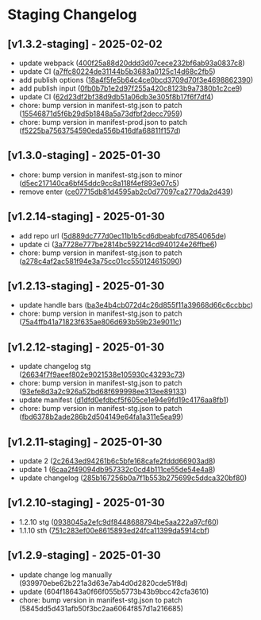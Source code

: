 # Staging Changelog
## [v1.3.2-staging] - 2025-02-02
- update webpack ([400f25a88d20ddd3d07cece232bf6ab93a0837c8](https://github.com/alfonsus20/webpack-publish-extension/commit/400f25a88d20ddd3d07cece232bf6ab93a0837c8))
- update CI ([a7ffc80224de31144b5b3683a0125c14d68c2fb5](https://github.com/alfonsus20/webpack-publish-extension/commit/a7ffc80224de31144b5b3683a0125c14d68c2fb5))
- add publish options ([18a4f5fe5b64c4ce0bcd3709d70f3e4698862390](https://github.com/alfonsus20/webpack-publish-extension/commit/18a4f5fe5b64c4ce0bcd3709d70f3e4698862390))
- add publish input ([0fb0b7b1e2d97f255a420c8123b9a7380b1c2ce9](https://github.com/alfonsus20/webpack-publish-extension/commit/0fb0b7b1e2d97f255a420c8123b9a7380b1c2ce9))
- update CI ([62d23df2bf38d9db51a06db3e305f8b17f6f7df4](https://github.com/alfonsus20/webpack-publish-extension/commit/62d23df2bf38d9db51a06db3e305f8b17f6f7df4))
- chore: bump version in manifest-stg.json to patch ([15546871d5f6b29d5b1848a5a73dfbf2decc7959](https://github.com/alfonsus20/webpack-publish-extension/commit/15546871d5f6b29d5b1848a5a73dfbf2decc7959))
- chore: bump version in manifest-prod.json to patch ([f5225ba7563754590eda556b416dfa68811f157d](https://github.com/alfonsus20/webpack-publish-extension/commit/f5225ba7563754590eda556b416dfa68811f157d))
## [v1.3.0-staging] - 2025-01-30
- chore: bump version in manifest-stg.json to minor ([d5ec217140ca6bf45ddc9cc8a118f4ef893e07c5](https://github.com/alfonsus20/webpack-publish-extension/commit/d5ec217140ca6bf45ddc9cc8a118f4ef893e07c5))
- remove enter ([ce07715db81d4595ab2c0d77097ca2770da2d439](https://github.com/alfonsus20/webpack-publish-extension/commit/ce07715db81d4595ab2c0d77097ca2770da2d439))
## [v1.2.14-staging] - 2025-01-30
- add repo url ([5d889dc777d0ec11b1b5cd6dbeabfcd7854065de](https://github.com/alfonsus20/webpack-publish-extension/commit/5d889dc777d0ec11b1b5cd6dbeabfcd7854065de))
- update ci ([3a7728e777be2814bc592214cd940124e26ffbe6](https://github.com/alfonsus20/webpack-publish-extension/commit/3a7728e777be2814bc592214cd940124e26ffbe6))
- chore: bump version in manifest-stg.json to patch ([a278c4af2ac581f94e3a75cc01cc550124615090](https://github.com/alfonsus20/webpack-publish-extension/commit/a278c4af2ac581f94e3a75cc01cc550124615090))
## [v1.2.13-staging] - 2025-01-30
- update handle bars ([ba3e4b4cb072d4c26d855f11a39668d66c6ccbbc](https://github.com/alfonsus20/webpack-publish-extension/commit/ba3e4b4cb072d4c26d855f11a39668d66c6ccbbc))
- chore: bump version in manifest-stg.json to patch ([75a4ffb41a71823f635ae806d693b59b23e9011c](https://github.com/alfonsus20/webpack-publish-extension/commit/75a4ffb41a71823f635ae806d693b59b23e9011c))
## [v1.2.12-staging] - 2025-01-30
- update changelog stg ([26634f7f9aeef802e9021538e105930c43293c73](https://github.com/alfonsus20/webpack-publish-extension/commit/26634f7f9aeef802e9021538e105930c43293c73))
- chore: bump version in manifest-stg.json to patch ([93efe8d3a2c926a52bd68f699998ee313ee89133](https://github.com/alfonsus20/webpack-publish-extension/commit/93efe8d3a2c926a52bd68f699998ee313ee89133))
- update manifest ([d1dfd0efdbcf5f605ce1e94e9fd19c4176aa8fb1](https://github.com/alfonsus20/webpack-publish-extension/commit/d1dfd0efdbcf5f605ce1e94e9fd19c4176aa8fb1))
- chore: bump version in manifest-stg.json to patch ([fbd6378b2ade286b2d504149e64fa1a311e5ea99](https://github.com/alfonsus20/webpack-publish-extension/commit/fbd6378b2ade286b2d504149e64fa1a311e5ea99))
## [v1.2.11-staging] - 2025-01-30
- update 2 ([2c2643ed94261b6c5bfe168cafe2fddd66903ad8](https://github.com/alfonsus20/webpack-publish-extension/commit/2c2643ed94261b6c5bfe168cafe2fddd66903ad8))
- update 1 ([6caa2f49094db957332c0cd4b111ce55de54e4a8](https://github.com/alfonsus20/webpack-publish-extension/commit/6caa2f49094db957332c0cd4b111ce55de54e4a8))
- update changelog ([285b167256b0a7f1b553b275699c5ddca320bf80](https://github.com/alfonsus20/webpack-publish-extension/commit/285b167256b0a7f1b553b275699c5ddca320bf80))
## [v1.2.10-staging] - 2025-01-30
- 1.2.10 stg ([0938045a2efc9df8448688794be5aa222a97cf60](https://github.com/alfonsus20/webpack-publish-extension/commit/0938045a2efc9df8448688794be5aa222a97cf60))
- 1.1.10 sth ([751c283ef00e8615893ed24fca11399da5914cbf](https://github.com/alfonsus20/webpack-publish-extension/commit/751c283ef00e8615893ed24fca11399da5914cbf))
## [v1.2.9-staging] - 2025-01-30
- update change log manually (939970ebe62b221a3d63e7ab4d0d2820cde51f8d)
- update (604f18643a0f66f055b5773b43b9bcc42cfa3610)
- chore: bump version in manifest-stg.json to patch (5845dd5d431afb50f3bc2aa6064f857d1a216685)